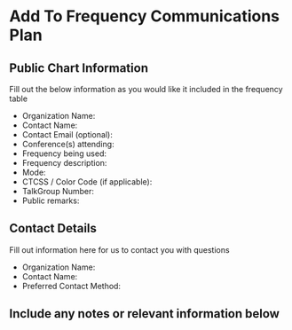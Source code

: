 # Add To Frequency Communications Plan

## Public Chart Information
Fill out the below information as you would like it included in the frequency table

* Organization Name: 
* Contact Name: 
* Contact Email (optional): 
* Conference(s) attending:
* Frequency being used:
* Frequency description:
* Mode: 
* CTCSS / Color Code (if applicable):
* TalkGroup Number:
* Public remarks:

## Contact Details
Fill out information here for us to contact you with questions

* Organization Name:
* Contact Name: 
* Preferred Contact Method: 

## Include any notes or relevant information below
